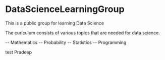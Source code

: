 # DataScienceLearningGroup

This is a public group for learning Data Science

The curiculum consists of various topics that are needed for data science.

-- Mathematics
-- Probability
-- Statistics
-- Programming
  
  
  test Pradeep
